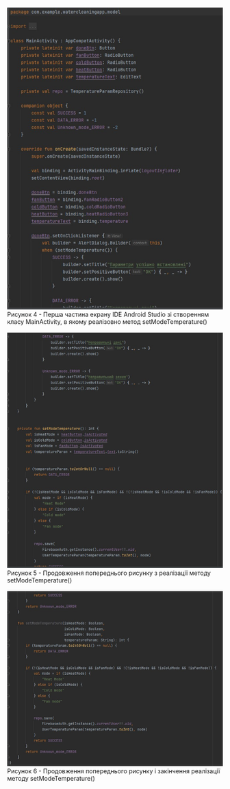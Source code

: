 ![ConstructMethod_1](/3-SoftwareConstruction/2-IDE/ConstructMethod_1.jpg)<br>
Рисунок 4 - Перша частина екрану IDE Android Studio зі створенням класу MainActivity, в якому реалізовно метод setModeTemperature()<br><br>
![ConstructMethod_2](/3-SoftwareConstruction/2-IDE/ConstructMethod_2.jpg)<br>
Рисунок 5 -  Продовження попереднього рисунку з реалізації методу setModeTemperature() <br><br>
![ConstructMethod_3](/3-SoftwareConstruction/2-IDE/ConstructMethod_3.jpg)<br>
Рисунок 6 -  Продовження попереднього рисунку і закінчення реалізації методу setModeTemperature()